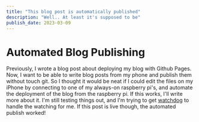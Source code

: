 ```yaml
---
title: "This blog post is automatically published"
description: "Well.. At least it's supposed to be"
publish_date: 2023-03-09
---
```


# Automated Blog Publishing
Previously, I wrote a blog post about deploying my blog with Github Pages. Now, I want to be able to write blog posts from my phone and publish them without touch git. So I thought it would be neat if I could edit the files on my iPhone by connecting to one of my always-on raspberry pi's, and automate the deployment of the blog from the raspberry pi. If this works, I'll write more about it. I'm still testing things out, and I'm trying to get [watchdog](https://github.com/gorakhargosh/watchdog) to handle the watching for me. If this post is live though, the automated publish worked!

